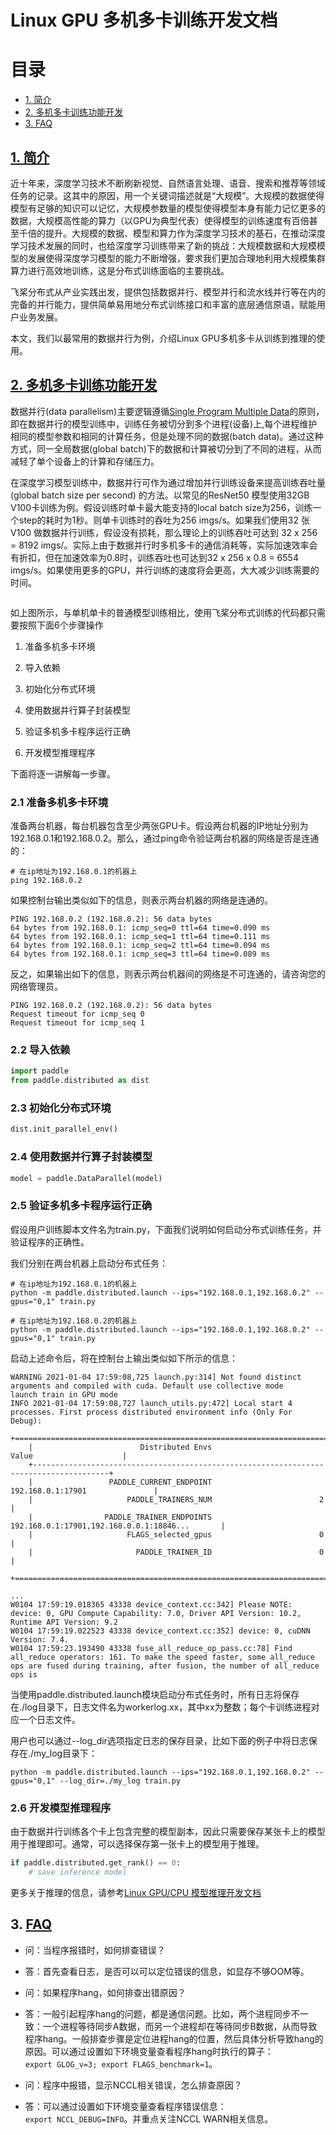 # Linux GPU 多机多卡训练开发文档

# 目录

- [1. 简介](#1)
- [2. 多机多卡训练功能开发](#2)
- [3. FAQ](#3)

<a name="1"></a>

## [1. 简介](#1)

  近十年来，深度学习技术不断刷新视觉、自然语言处理、语音、搜索和推荐等领域任务的记录。这其中的原因，用一个关键词描述就是“大规模”。大规模的数据使得模型有足够的知识可以记忆，大规模参数量的模型使得模型本身有能力记忆更多的数据，大规模高性能的算力（以GPU为典型代表）使得模型的训练速度有百倍甚至千倍的提升。大规模的数据、模型和算力作为深度学习技术的基石，在推动深度学习技术发展的同时，也给深度学习训练带来了新的挑战：大规模数据和大规模模型的发展使得深度学习模型的能力不断增强，要求我们更加合理地利用大规模集群算力进行高效地训练，这是分布式训练面临的主要挑战。

  飞桨分布式从产业实践出发，提供包括数据并行、模型并行和流水线并行等在内的完备的并行能力，提供简单易用地分布式训练接口和丰富的底层通信原语，赋能用户业务发展。

  本文，我们以最常用的数据并行为例，介绍Linux GPU多机多卡从训练到推理的使用。

<a name="2"></a>

## [2. 多机多卡训练功能开发](#2)

  数据并行(data parallelism)主要逻辑遵循[Single Program Multiple Data](https://en.wikipedia.org/wiki/SPMD)的原则，即在数据并行的模型训练中，训练任务被切分到多个进程(设备)上,每个进程维护相同的模型参数和相同的计算任务，但是处理不同的数据(batch data)。通过这种方式，同一全局数据(global batch)下的数据和计算被切分到了不同的进程，从而减轻了单个设备上的计算和存储压力。

  在深度学习模型训练中，数据并行可作为通过增加并行训练设备来提高训练吞吐量(global batch size per second) 的方法。以常见的ResNet50 模型使用32GB V100卡训练为例。假设训练时单卡最大能支持的local batch size为256，训练一个step的耗时为1秒。则单卡训练时的吞吐为256 imgs/s。如果我们使用32 张V100 做数据并行训练，假设没有损耗，那么理论上的训练吞吐可达到 32 x 256 = 8192 imgs/。实际上由于数据并行时多机多卡的通信消耗等，实际加速效率会有折扣，但在加速效率为0.8时，训练吞吐也可达到32 x 256 x 0.8 = 6554 imgs/s。如果使用更多的GPU，并行训练的速度将会更高，大大减少训练需要的时间。

<img src="images/data_parallel.png" title="" alt="" data-align="center">

如上图所示，与单机单卡的普通模型训练相比，使用飞桨分布式训练的代码都只需要按照下面6个步骤操作

1. 准备多机多卡环境

2. 导入依赖

3. 初始化分布式环境

4. 使用数据并行算子封装模型

5. 验证多机多卡程序运行正确

6. 开发模型推理程序  

下面将逐一讲解每一步骤。


### 2.1 准备多机多卡环境

准备两台机器，每台机器包含至少两张GPU卡。假设两台机器的IP地址分别为192.168.0.1和192.168.0.2。那么，通过ping命令验证两台机器的网络是否是连通的：

```shell
# 在ip地址为192.168.0.1的机器上
ping 192.168.0.2
```

如果控制台输出类似如下的信息，则表示两台机器的网络是连通的。

```shell
PING 192.168.0.2 (192.168.0.2): 56 data bytes
64 bytes from 192.168.0.1: icmp_seq=0 ttl=64 time=0.090 ms
64 bytes from 192.168.0.1: icmp_seq=1 ttl=64 time=0.111 ms
64 bytes from 192.168.0.1: icmp_seq=2 ttl=64 time=0.094 ms
64 bytes from 192.168.0.1: icmp_seq=3 ttl=64 time=0.089 ms
```

反之，如果输出如下的信息，则表示两台机器间的网络是不可连通的，请咨询您的网络管理员。

```shell
PING 192.168.0.2 (192.168.0.2): 56 data bytes
Request timeout for icmp_seq 0
Request timeout for icmp_seq 1
```

### 2.2 导入依赖

```python
import paddle
from paddle.distributed as dist
```

### 2.3 初始化分布式环境

```python
dist.init_parallel_env()
```

### 2.4 使用数据并行算子封装模型

```python
model = paddle.DataParallel(model)
```

### 2.5 验证多机多卡程序运行正确

假设用户训练脚本文件名为train.py，下面我们说明如何启动分布式训练任务，并验证程序的正确性。

我们分别在两台机器上启动分布式任务：

```shell
# 在ip地址为192.168.0.1的机器上
python -m paddle.distributed.launch --ips="192.168.0.1,192.168.0.2" --gpus="0,1" train.py
```

```shell
# 在ip地址为192.168.0.2的机器上
python -m paddle.distributed.launch --ips="192.168.0.1,192.168.0.2" --gpus="0,1" train.py
```

启动上述命令后，将在控制台上输出类似如下所示的信息：

```shell
WARNING 2021-01-04 17:59:08,725 launch.py:314] Not found distinct arguments and compiled with cuda. Default use collective mode
launch train in GPU mode
INFO 2021-01-04 17:59:08,727 launch_utils.py:472] Local start 4 processes. First process distributed environment info (Only For Debug):
    +=======================================================================================+
    |                        Distributed Envs                      Value                    |
    +---------------------------------------------------------------------------------------+
    |                 PADDLE_CURRENT_ENDPOINT                 192.168.0.1:17901               |
    |                     PADDLE_TRAINERS_NUM                        2                      |
    |                PADDLE_TRAINER_ENDPOINTS         192.168.0.1:17901,192.168.0.0.1:18846...       |
    |                     FLAGS_selected_gpus                        0                      |
    |                       PADDLE_TRAINER_ID                        0                      |
    +=======================================================================================+

...
W0104 17:59:19.018365 43338 device_context.cc:342] Please NOTE: device: 0, GPU Compute Capability: 7.0, Driver API Version: 10.2, Runtime API Version: 9.2
W0104 17:59:19.022523 43338 device_context.cc:352] device: 0, cuDNN Version: 7.4.
W0104 17:59:23.193490 43338 fuse_all_reduce_op_pass.cc:78] Find all_reduce operators: 161. To make the speed faster, some all_reduce ops are fused during training, after fusion, the number of all_reduce ops is
```

当使用paddle.distributed.launch模块启动分布式任务时，所有日志将保存在./log目录下，日志文件名为workerlog.xx，其中xx为整数；每个卡训练进程对应一个日志文件。

用户也可以通过--log_dir选项指定日志的保存目录，比如下面的例子中将日志保存在./my_log目录下：

```shell
python -m paddle.distributed.launch --ips="192.168.0.1,192.168.0.2" --gpus="0,1" --log_dir=./my_log train.py
```

### 2.6 开发模型推理程序

由于数据并行训练各个卡上包含完整的模型副本，因此只需要保存某张卡上的模型用于推理即可。通常，可以选择保存第一张卡上的模型用于推理。

```python
if paddle.distributed.get_rank() == 0:
    # save inference model
```

更多关于推理的信息，请参考[Linux GPU/CPU 模型推理开发文档](../train_infer_python/infer_python.md)

<a name="3"></a>

## 3. [FAQ](#3)

- 问：当程序报错时，如何排查错误？

- 答：首先查看日志，是否可以可以定位错误的信息，如显存不够OOM等。

- 问：如果程序hang，如何排查出错原因？

- 答：一般引起程序hang的问题，都是通信问题。比如，两个进程同步不一致：一个进程等待同步A数据，而另一个进程却在等待同步B数据，从而导致程序hang。一般排查步骤是定位进程hang的位置，然后具体分析导致hang的原因。可以通过设置如下环境变量查看程序hang时执行的算子：`export GLOG_v=3; export FLAGS_benchmark=1`。

- 问：程序中报错，显示NCCL相关错误，怎么排查原因？

- 答：可以通过设置如下环境变量查看程序错误信息：`export NCCL_DEBUG=INFO`。并重点关注NCCL WARN相关信息。
